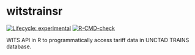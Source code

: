 # witstrainsr

<!-- badges: start -->
[![Lifecycle: experimental](https://img.shields.io/badge/lifecycle-experimental-orange.svg)](https://lifecycle.r-lib.org/articles/stages.html#experimental)
[![R-CMD-check](https://github.com/diegoacastro/witstrainsr/workflows/R-CMD-check/badge.svg)](https://github.com/diegoacastro/witstrainsr/actions)
<!-- badges: end -->

 WITS API in R to programmatically access tariff data in UNCTAD TRAINS database.
